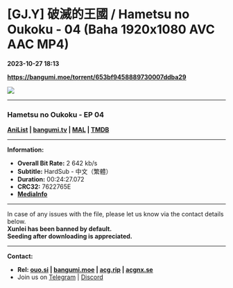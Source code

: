 # [GJ.Y] 破滅的王國 / Hametsu no Oukoku - 04 (Baha 1920x1080 AVC AAC MP4)

**2023-10-27 18:13**

**https://bangumi.moe/torrent/653bf9458889730007ddba29**

![](https://rr1---bh.raws.dev/B/2KU/24/7b6bc29275c933344c596cfa2f1nq0o5.JPG)

* * *

### **__Hametsu no Oukoku__** - EP 04

**[AniList](https://anilist.co/anime/160900) | [bangumi.tv](https://bgm.tv/subject/418512) | [MAL](https://myanimelist.net/anime/54362) | [TMDB](https://www.themoviedb.org/tv/219673-the-kingdoms-of-ruin)**

* * *

**Information:**

*   **Overall Bit Rate:** 2 642 kb/s
*   **Subtitle:** HardSub - 中文（繁體）
*   **Duration:** 00:24:27.072
*   **CRC32:** 7622765E
*   **[MediaInfo](https://rr1---nfo.raws.dev/%5BGJ.Y%5D%20%E7%A0%B4%E6%BB%85%E7%9A%84%E7%8E%8B%E5%9C%8B%20-%2004%20%28Baha%201920x1080%20AVC%20AAC%20MP4%29%20%5B7622765E%5D.mp4.nfo)**

* * *

In case of any issues with the file, please let us know via the contact details below.  
**Xunlei has been banned by default.**  
**Seeding after downloading is appreciated.**

* * *

**Contact:**

*   **Rel: [ouo.si](https://ouo.si/user/BraveSail) | [bangumi.moe](https://bangumi.moe/search/63e4b7585fa12c0007949b88) | [acg.rip](https://acg.rip/user/5570) | [acgnx.se](https://share.acgnx.se/user-529-1.html)**
*   Join us on [Telegram](https://kirara-fantasia.moe/telegram) | [Discord](https://kirara-fantasia.moe/discord)
